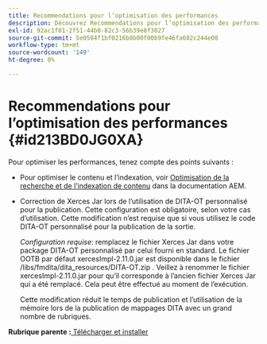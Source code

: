 ```yaml
---
title: Recommendations pour l’optimisation des performances
description: Découvrez Recommendations pour l’optimisation des performances
exl-id: 92ac1f81-2f51-44b0-82c3-56b39e8f3027
source-git-commit: 5e0584f1bf0216b8b00f00b9fe46fa682c244e08
workflow-type: tm+mt
source-wordcount: '149'
ht-degree: 0%

---
```


# Recommendations pour l’optimisation des performances {#id213BD0JG0XA}

Pour optimiser les performances, tenez compte des points suivants :

- Pour optimiser le contenu et l’indexation, voir [Optimisation de la recherche et de l’indexation de contenu](https://experienceleague.adobe.com/docs/experience-manager-cloud-service/operations/indexing.html?lang=fr) dans la documentation AEM.

- Correction de Xerces Jar lors de l’utilisation de DITA-OT personnalisé pour la publication. Cette configuration est obligatoire, selon votre cas d’utilisation. Cette modification n’est requise que si vous utilisez le code DITA-OT personnalisé pour la publication de la sortie.

  *Configuration requise*: remplacez le fichier Xerces Jar dans votre package DITA-OT personnalisé par celui fourni en standard. Le fichier OOTB par défaut xercesImpl-2.11.0.jar est disponible dans le fichier /libs/fmdita/dita\_resources/DITA-OT.zip . Veillez à renommer le fichier xercesImpl-2.11.0.jar pour qu’il corresponde à l’ancien fichier Xerces Jar qui a été remplacé. Cela peut être effectué au moment de l’exécution.

  Cette modification réduit le temps de publication et l’utilisation de la mémoire lors de la publication de mappages DITA avec un grand nombre de rubriques.


**Rubrique parente :**[ Télécharger et installer](download-install.md)
